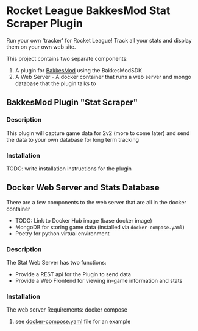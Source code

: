 # Rocket League BakkesMod Stat Scraper Plugin

Run your own 'tracker' for Rocket League!  Track all your stats and display them on your own web site.

This project contains two separate components:
1. A plugin for [BakkesMod](https://github.com/bakkesmodorg) using the BakkesModSDK
2. A Web Server - A docker container that runs a web server and mongo database that the plugin 
   talks to

## BakkesMod Plugin "Stat Scraper"

### Description
This plugin will capture game data for 2v2 (more to come later) and 
send the data to your own database for long term tracking

### Installation
TODO: write installation instructions for the plugin

## Docker Web Server and Stats Database
There are a few components to the web server that are all in the docker container

* TODO: Link to Docker Hub image (base docker image)
* MongoDB for storing game data (installed via `docker-compose.yaml`)
* Poetry for python virtual environment

### Description

The Stat Web Server has two functions:

* Provide a REST api for the Plugin to send data
* Provide a Web Frontend for viewing in-game information and stats

### Installation

The web server
Requirements: docker compose
1. see [docker-compose.yaml](web_docker/docker-compose.yaml) file for an example 